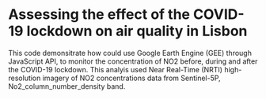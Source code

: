 # Assessing the effect of the COVID-19 lockdown on air quality in Lisbon
This code demonsitrate how could use Google Earth Engine (GEE) through JavaScript API, to monitor the concentration of NO2 before, during and after the COVID-19 lockdown. This analyis used Near Real-Time (NRTI) high-resolution imagery of NO2 concentrations data from Sentinel-5P, No2_column_number_density band.
